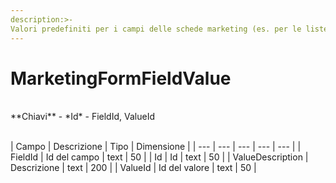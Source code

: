```yaml
---
description:>-
Valori predefiniti per i campi delle schede marketing (es. per le liste)
---
```


# MarketingFormFieldValue

<br>
**Chiavi**
- *Id*
- FieldId, ValueId
<br><br>

| Campo | Descrizione | Tipo | Dimensione | 
| --- | --- | --- | --- | --- |
| FieldId | Id del campo | text | 50 |
| Id | Id | text | 50 |
| ValueDescription | Descrizione | text | 200 |
| ValueId | Id del valore | text | 50 |

